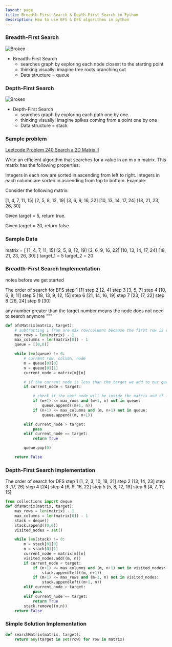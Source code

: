 ```yaml
---
layout: page
title: Breadth-First Search & Depth-First Search in Python
description: How to use BFS & DFS algorithms in python
---
```


### Breadth-First Search

<img src="https://kylemcclay.github.io/python_dsa/images/BFS.jpg" alt="Broken" class="inline"/>

- Breadth-First Search
  - searches graph by exploring each node closest to the starting point
  - thinking visually: imagine tree roots branching out
  - Data structure = queue

### Depth-First Search

<img src="https://kylemcclay.github.io/python_dsa/images/DFS.jpg" alt="Broken" class="inline"/>

- Depth-First Search
  - searches graph by exploring each path one by one.
  - thinking visually: imagine spikes coming from a point one by one
  - Data structure = stack


### Sample problem
[Leetcode Problem 240 Search a 2D Matrix II](https://leetcode.com/problems/search-a-2d-matrix-ii/)

Write an efficient algorithm that searches for a value in an m x n matrix. This matrix has the following properties:

Integers in each row are sorted in ascending from left to right.
Integers in each column are sorted in ascending from top to bottom.
Example:

Consider the following matrix:

[1,   4,  7, 11, 15]
[2,   5,  8, 12, 19]
[3,   6,  9, 16, 22]
[10, 13, 14, 17, 24]
[18, 21, 23, 26, 30]

Given target = 5, return true.

Given target = 20, return false.

### Sample Data
matrix = [
[1,   4,  7, 11, 15]
[2,   5,  8, 12, 19]
[3,   6,  9, 16, 22]
[10, 13, 14, 17, 24]
[18, 21, 23, 26, 30]
]
target_1 = 5
target_2 = 20


### Breadth-First Search Implementation
notes before we get started

The order of search for BFS
step 1 [1]
step 2 [2, 4]
step 3 [3, 5, 7]
step 4 [10, 6, 8, 11]
step 5 [18, 13, 9, 12, 15]
step 6 [21, 14, 16, 19]
step 7 [23, 17, 22]
step 8 [26, 24]
step 9 [30]

any number greater than the target number means the node does not need to search anymore
"""
```python
def bfsMatrix(matrix, target):
    # subtracting 1 from are max row/columns because the first row is row zero (0)
    max_rows = len(matrix) - 1
    max_columns = len(matrix[0]) - 1
    queue = [(0,0)]

    while len(queue) != 0:
        # current row, column, node
        m = queue[0][0]
        n = queue[0][1]
        current_node = matrix[m][n]

        # if the current node is less than the target we add to our queue
        if current_node < target:

            # check if the next node will be inside the matrix and if its in the queue
            if (m+1) <= max_rows and (m+1, n) not in queue:
                queue.append((m+1, n))
            if (n+1) <= max_columns and (m, n+1) not in queue:
                queue.append((m, n+1))

        elif current_node > target:
            pass
        elif current_node == target:
            return True

        queue.pop(0)

    return False
```


### Depth-First Search Implementation
The order of search for DFS
step 1 [1, 2, 3, 10, 18, 21]
step 2 [13, 14, 23]
step 3 [17, 26]
step 4 [24]
step 4 [6, 9, 16, 22]
step 5 [5, 8, 12, 19]
step 6 [4, 7, 11, 15]


```python
from collections import deque
def dfsMatrix(matrix, target):
    max_rows = len(matrix) - 1
    max_columns = len(matrix[0]) - 1
    stack = deque()
    stack.append((0,0))
    visited_nodes = set()

    while len(stack) != 0:
        m = stack[0][0]
        n = stack[0][1]
        current_node = matrix[m][n]
        visited_nodes.add((m, n))
        if current_node < target:
            if (n+1) <= max_columns and (m, n+1) not in visited_nodes:
                stack.appendleft((m, n+1))
            if (m+1) <= max_rows and (m+1, n) not in visited_nodes:
                stack.appendleft((m+1, n))
        elif current_node > target:
            pass
        elif current_node == target:
            return True
        stack.remove((m,n))
    return False
```

### Simple Solution Implementation
```python
def searchMatrix(matrix, target):
    return any(target in set(row) for row in matrix)
```
